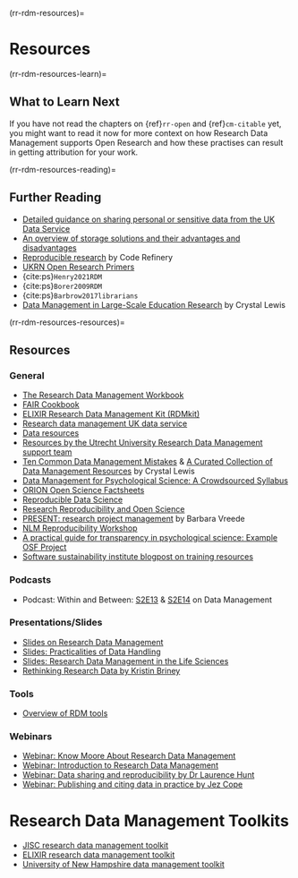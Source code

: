 (rr-rdm-resources)=
# Resources

(rr-rdm-resources-learn)=
## What to Learn Next

If you have not read the chapters on {ref}`rr-open` and {ref}`cm-citable` yet, you might want to read it now for more context on how Research Data Management supports Open Research and how these practises can result in getting attribution for your work.

(rr-rdm-resources-reading)=
## Further Reading

- [Detailed guidance on sharing personal or sensitive data from the UK Data Service](https://www.ukdataservice.ac.uk/manage-data/legal-ethical/consent-data-sharing.aspx)
- [An overview of storage solutions and their advantages and disadvantages](https://web.archive.org/web/20180605213316/http://datasupport.researchdata.nl/en/start-the-course/iii-the-research-phase/storing-data/)
- [Reproducible research](https://coderefinery.github.io/reproducible-research/) by Code Refinery
- [UKRN Open Research Primers](https://www.ukrn.org/primers/)
- {cite:ps}`Henry2021RDM`
- {cite:ps}`Borer2009RDM`
- {cite:ps}`Barbrow2017librarians`
- [Data Management in Large-Scale Education Research](https://datamgmtinedresearch.com/) by Crystal Lewis

(rr-rdm-resources-resources)=
## Resources

### General

- [The Research Data Management Workbook](https://doi.org/10.7907/z6czh-7zx60)
- [FAIR Cookbook](https://faircookbook.elixir-europe.org/content/home.html)
- [ELIXIR Research Data Management Kit (RDMkit)](https://rdmkit.elixir-europe.org/)
- [Research data management UK data service](https://ukdataservice.ac.uk/learning-hub/research-data-management/)
- [Data resources](https://chanzuckerberg.github.io/open-science/data_sharing/overview)
- [Resources by the Utrecht University Research Data Management support team](https://zenodo.org/communities/uu-rdm-support/)
- [Ten Common Data Management Mistakes](https://cghlewis.com/talk/sssp_ecf/) & [A Curated Collection of Data Management Resources](https://cghlewis.com/blog/data_mgmt_resources/) by Crystal Lewis 
- [Data Management for Psychological Science: A Crowdsourced Syllabus](https://docs.google.com/document/d/1z15bL9cP84re6d4zdkO60q06lnknnN3xEktN7GnLFFQ/edit)
- [ORION Open Science Factsheets](https://www.orion-openscience.eu/publications/training-materials/201808/factsheets)
- [Reproducible Data Science](https://ecorepsci.github.io/reproducible-science/index.html)
- [Research Reproducibility and Open Science](https://guides.uflib.ufl.edu/reproducibility/lessons)
- [PRESENT: research project management](https://www.youtube.com/watch?v=tBGLRXUbCrU&t=524s) by Barbara Vreede
- [NLM Reproducibility Workshop](https://nlm-repro.github.io/)
- [A practical guide for transparency in psychological science: Example OSF Project](https://osf.io/xf6ug/)
- [Software sustainability institute blogpost on training resources](https://www.software.ac.uk/blog/2023-06-20-signpost-training-resources)

### Podcasts

- Podcast: Within and Between: [S2E13](https://open.spotify.com/episode/6klHxGUi0v5m5pTFUHbkC4?si=f681d9091fd0490d&nd=1) & [S2E14](https://open.spotify.com/episode/27SXLCsjhtvh4LyfaRIG92?si=9ab8715953584d46&nd=1) on Data Management

### Presentations/Slides

- [Slides on Research Data Management](https://doi.org/10.5281/zenodo.4048591)
- [Slides: Practicalities of Data Handling](https://doi.org/10.5281/zenodo.5078264)
- [Slides: Research Data Management in the Life Sciences](https://osf.io/mvrny/)
- [Rethinking Research Data by Kristin Briney ](https://www.youtube.com/watch?v=dXKbkpilQME)

### Tools

- [Overview of RDM tools](https://rdmkit.elixir-europe.org/index.html)

### Webinars

- [Webinar: Know Moore About Research Data Management](https://www.youtube.com/watch?v=NCUT6MA-zVA)
- [Webinar: Introduction to Research Data Management](https://www.youtube.com/watch?v=duDCcV8xhQo)
- [Webinar: Data sharing and reproducibility by Dr Laurence Hunt](https://vimeo.com/668640629)
- [Webinar: Publishing and citing data in practice by Jez Cope](https://youtu.be/PpMOkTnBMlI)

# Research Data Management Toolkits

- [JISC research data management toolkit](https://www.jisc.ac.uk/guides/rdm-toolkit)
- [ELIXIR research data management toolkit](https://rdm.elixir-europe.org/index.html)
- [University of New Hampshire data management toolkit](https://libraryguides.unh.edu/datamanagement)

